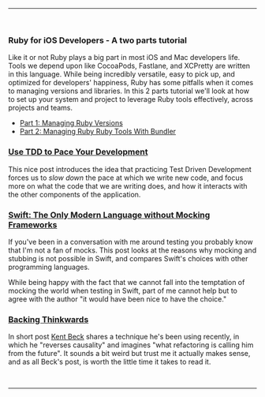 <br/><hr/><br/>

### Ruby for iOS Developers - A two parts tutorial

Like it or not Ruby plays a big part in most iOS and Mac developers life. Tools
we depend upon like CocoaPods, Fastlane, and XCPretty are written in this
language. While being incredibly versatile, easy to pick up, and optimized for
developers' happiness, Ruby has some pitfalls when it comes to managing
versions and libraries. In this 2 parts tutorial we'll look at how to set up
your system and project to leverage Ruby tools effectively, across projects and
teams.

- [Part 1: Managing Ruby Versions](http://www.mokacoding.com/blog/ruby-for-ios-developers/)
- [Part 2: Managing Ruby Ruby Tools With Bundler](http://www.mokacoding.com/blog/ruby-for-ios-developers-bundler/)

### [Use TDD to Pace Your Development](https://coderwall.com/p/pgkeoq/use-tdd-to-pace-your-development)

This nice post introduces the idea that practicing Test Driven Development
forces us to _slow down_ the pace at which we write new code, and focus more on
what the code that we are writing does, and how it interacts with the other
components of the application.

### [Swift: The Only Modern Language without Mocking Frameworks](http://blog.pragmaticengineer.com/swift-the-only-modern-language-with-no-mocking-framework/)

If you've been in a conversation with me around testing you probably know that
I'm not a fan of mocks. This post looks at the reasons why mocking and stubbing
is not possible in Swift, and compares Swift's choices with other programming
languages.

While being happy with the fact that we cannot fall into the temptation of
mocking the world when testing in Swift, part of me cannot help but to agree
with the author "it would have been nice to have the choice."

### [Backing Thinkwards](https://www.facebook.com/notes/kent-beck/backing-thinkwards/1060123207353876/)

In short post [Kent Beck](https://twitter.com/kentbeck) shares a technique he's
been using recently, in which he "reverses causality" and imagines "what
refactoring is calling him from the future". It sounds a bit weird but trust me
it actually makes sense, and as all Beck's post, is worth the little time it
takes to read it.

<br/><hr/><br/>
